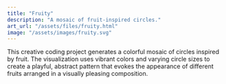 ```yaml
---
title: "Fruity"
description: "A mosaic of fruit-inspired circles."
art_url: "/assets/files/fruity.html"
image: "/assets/images/fruity.svg"
---
```


This creative coding project generates a colorful mosaic of circles inspired by fruit. The visualization uses vibrant colors and varying circle sizes to create a playful, abstract pattern that evokes the appearance of different fruits arranged in a visually pleasing composition. 